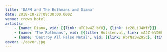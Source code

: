 ```yaml
---
title: 'DAFM and The Rothmans and Diana'
date: 2018-10-27T09:30:00.000Z
venue: crown_hotel
artists:
    - {name: Diana, vid: [{link: uTC1w4Z_bY8}, {link: iz28LiJ4WfY}]}
    - {name: 'The Rothmans', vid: [{title: Holstenval, link: mAJZ-kVD6k0}, {link: H46oRWiQZjA}, {title: 'Sacrificial Dance', link: q65ryGegeGs}, {title: 'Opal Astra', link: X8gxojkSZP4}]}
    - {name: 'Destroy All False Metal', vid: [{link: WbYNs5wZ9Sc}, {title: 'Dancing for Jesus', link: VGJ3hxchJH8}, {link: NmpVT3RNLDc}]}
cover: ./cover.jpg
---
```

